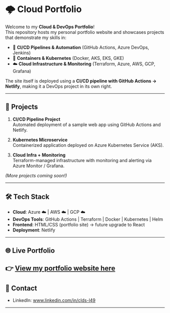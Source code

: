 # 🌩️ Cloud Portfolio

Welcome to my **Cloud & DevOps Portfolio**!  
This repository hosts my personal portfolio website and showcases projects that demonstrate my skills in:

- 🚀 **CI/CD Pipelines & Automation** (GitHub Actions, Azure DevOps, Jenkins)  
- 🐳 **Containers & Kubernetes** (Docker, AKS, EKS, GKE)  
- ☁️ **Cloud Infrastructure & Monitoring** (Terraform, Azure, AWS, GCP, Grafana)  

The site itself is deployed using a **CI/CD pipeline with GitHub Actions → Netlify**, making it a DevOps project in its own right.

---

## 📂 Projects

1. **CI/CD Pipeline Project**  
   Automated deployment of a sample web app using GitHub Actions and Netlify.  

2. **Kubernetes Microservice**  
   Containerized application deployed on Azure Kubernetes Service (AKS).  

3. **Cloud Infra + Monitoring**  
   Terraform-managed infrastructure with monitoring and alerting via Azure Monitor / Grafana.  

*(More projects coming soon!)*

---

## 🛠️ Tech Stack

- **Cloud**: Azure ☁️ | AWS ☁️ | GCP ☁️  
- **DevOps Tools**: GitHub Actions | Terraform | Docker | Kubernetes | Helm  
- **Frontend**: HTML/CSS (portfolio site) → future upgrade to React  
- **Deployment**: Netlify  

---

## 🌐 Live Portfolio

👉 [View my portfolio website here](https://sl.netlify.app) 
---

## 📧 Contact

- LinkedIn: www.linkedin.com/in/clds-l49
 

---
